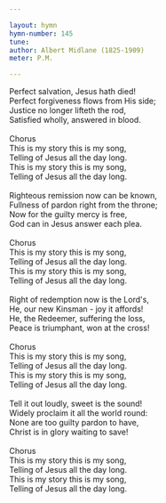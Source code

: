 ```yaml
---

layout: hymn
hymn-number: 145
tune: 
author: Albert Midlane (1825-1909)
meter: P.M.

---
```

Perfect salvation, Jesus hath died!<br>Perfect forgiveness flows from His side;<br>Justice no longer lifteth the rod,<br>Satisfied wholly, answered in blood.<br><br>Chorus<br>This is my story this is my song,<br>Telling of Jesus all the day long.<br>This is my story this is my song,<br>Telling of Jesus all the day long.<br><br>Righteous remission now can be known,<br>Fullness of pardon right from the throne;<br>Now for the guilty mercy is free,<br>God can in Jesus answer each plea.<br><br>Chorus<br>This is my story this is my song,<br>Telling of Jesus all the day long.<br>This is my story this is my song,<br>Telling of Jesus all the day long.<br><br>Right of redemption now is the Lord's,<br>He, our new Kinsman - joy it affords!<br>He, the Redeemer, suffering the loss,<br>Peace is triumphant, won at the cross!<br><br>Chorus<br>This is my story this is my song,<br>Telling of Jesus all the day long.<br>This is my story this is my song,<br>Telling of Jesus all the day long.<br><br>Tell it out loudly, sweet is the sound!<br>Widely proclaim it all the world round:<br>None are too guilty pardon to have,<br>Christ is in glory waiting to save!<br><br>Chorus<br>This is my story this is my song,<br>Telling of Jesus all the day long.<br>This is my story this is my song,<br>Telling of Jesus all the day long.<br><br><br>
